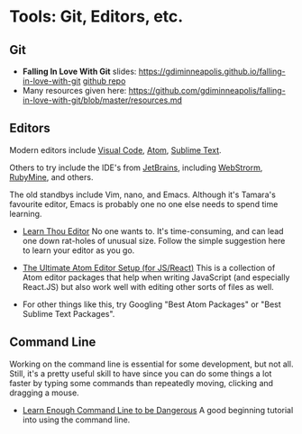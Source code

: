 # Tools: Git, Editors, etc.

## Git

* **Falling In Love With Git** slides: <https://gdiminneapolis.github.io/falling-in-love-with-git> [github repo](https://github.com/gdiminneapolis/falling-in-love-with-git)
* Many resources given here: <https://github.com/gdiminneapolis/falling-in-love-with-git/blob/master/resources.md>

## Editors

Modern editors
include
[Visual Code](https://code.visualstudio.com/),
[Atom](https://atom.io), [Sublime Text](https://www.sublimetext.com/).

Others to try include the IDE's
from [JetBrains](http://www.jetbrains.com),
including
[WebStrorm](http://www.jetbrains.com/webstorm),
[RubyMine](http://www.jetbrains.com/rubymine),
and others.

The old standbys include Vim, nano, and Emacs. Although it's Tamara's
favourite editor, Emacs is probably one no one else needs to spend
time learning.

* [Learn Thou Editor](https://www.mobomo.com/2015/03/learn-thou-editor/)
  No one wants to. It's time-consuming, and can lead one down
  rat-holes of unusual size. Follow the simple suggestion here to
  learn your editor as you go.

* [The Ultimate Atom Editor Setup (for JS/React)](https://medium.com/productivity-freak/my-atom-editor-setup-for-js-react-9726cd69ad20)
  This is a collection of Atom editor packages that help when writing
  JavaScript (and especially React.JS) but also work well with editing
  other sorts of files as well.

* For other things like this, try Googling "Best Atom Packages" or
  "Best Sublime Text Packages".

## Command Line

Working on the command line is essential for some development, but not
all. Still, it's a pretty useful skill to have since you can do some
things a lot faster by typing some commands than repeatedly moving,
clicking and dragging a mouse.

* [Learn Enough Command Line to be Dangerous](https://www.learnenough.com/command-line-tutorial)
  A good beginning tutorial into using the command line.
